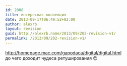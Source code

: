 ```yaml
---
id: 2008
title: интересная коллекция
date: 2013-09-17T06:49:52+02:00
author: alexrb
layout: revision
guid: http://alexrb.name/2013/09/202-revision-v1/
permalink: /2013/09/202-revision-v1/
---
```

http://homepage.mac.com/gapodaca/digital/digital.html  
до чего доходит чудеса ретуширования 😉